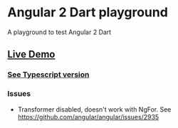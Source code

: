 # Angular 2 Dart playground

A playground to test Angular 2 Dart

## [Live Demo](http://andresaraujo.github.io/ng2_dart_playground/)

### [See Typescript version](https://github.com/andresaraujo/ng2_ts_playground)

### Issues
- Transformer disabled, doesn't work with NgFor. See https://github.com/angular/angular/issues/2935